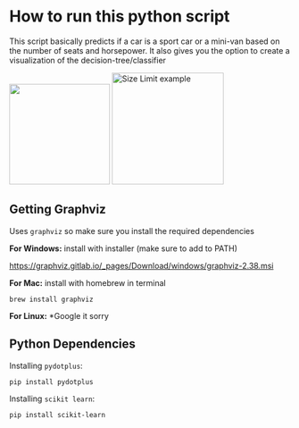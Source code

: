 # How to run this python script
This script basically predicts if a car is a sport car or a mini-van based on the number of seats and horsepower.
It also gives you the option to create a visualization of the decision-tree/classifier

<p float="center">
  <img src="https://upload.wikimedia.org/wikipedia/commons/thumb/c/c3/Python-logo-notext.svg/2000px-Python-logo-notext.svg.png" width="180" /> 
  <img src="https://virtueanalytics.com/wp-content/uploads/2015/07/GraphvizLogo.png" alt="Size Limit example" width="200" />
</p>

## Getting Graphviz
Uses `graphviz` so make sure you install the required dependencies

**For Windows:** install with installer (make sure to add to PATH)

https://graphviz.gitlab.io/_pages/Download/windows/graphviz-2.38.msi


**For Mac:** install with homebrew in terminal
```
brew install graphviz
```
**For Linux:** *Google it sorry

## Python Dependencies

Installing `pydotplus`:

```
pip install pydotplus
```
Installing `scikit learn`:

```
pip install scikit-learn
```

